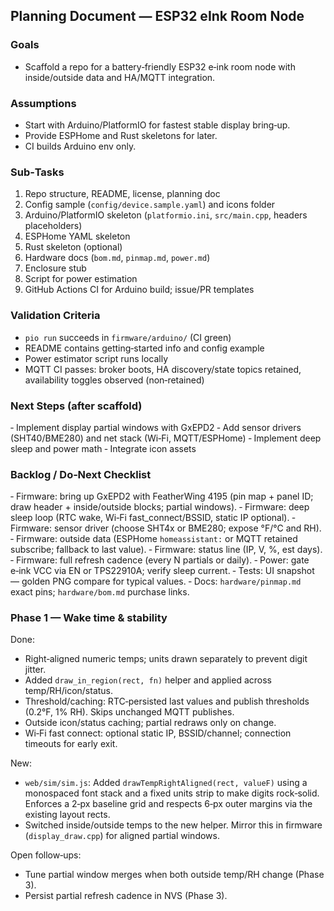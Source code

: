 ## Planning Document — ESP32 eInk Room Node

### Goals
- Scaffold a repo for a battery‑friendly ESP32 e‑ink room node with inside/outside data and HA/MQTT integration.

### Assumptions
- Start with Arduino/PlatformIO for fastest stable display bring‑up.
- Provide ESPHome and Rust skeletons for later.
- CI builds Arduino env only.

### Sub‑Tasks
1) Repo structure, README, license, planning doc
2) Config sample (`config/device.sample.yaml`) and icons folder
3) Arduino/PlatformIO skeleton (`platformio.ini`, `src/main.cpp`, headers placeholders)
4) ESPHome YAML skeleton
5) Rust skeleton (optional)
6) Hardware docs (`bom.md`, `pinmap.md`, `power.md`)
7) Enclosure stub
8) Script for power estimation
9) GitHub Actions CI for Arduino build; issue/PR templates

### Validation Criteria
- `pio run` succeeds in `firmware/arduino/` (CI green)
- README contains getting‑started info and config example
- Power estimator script runs locally
 - MQTT CI passes: broker boots, HA discovery/state topics retained, availability toggles observed (non‑retained)

### Next Steps (after scaffold)
‑ Implement display partial windows with GxEPD2
‑ Add sensor drivers (SHT40/BME280) and net stack (Wi‑Fi, MQTT/ESPHome)
‑ Implement deep sleep and power math
‑ Integrate icon assets

### Backlog / Do‑Next Checklist
‑ Firmware: bring up GxEPD2 with FeatherWing 4195 (pin map + panel ID; draw header + inside/outside blocks; partial windows).
‑ Firmware: deep sleep loop (RTC wake, Wi‑Fi fast_connect/BSSID, static IP optional).
‑ Firmware: sensor driver (choose SHT4x or BME280; expose °F/°C and RH).
‑ Firmware: outside data (ESPHome `homeassistant:` or MQTT retained subscribe; fallback to last value).
‑ Firmware: status line (IP, V, %, est days).
‑ Firmware: full refresh cadence (every N partials or daily).
‑ Power: gate e‑ink VCC via EN or TPS22910A; verify sleep current.
‑ Tests: UI snapshot — golden PNG compare for typical values.
‑ Docs: `hardware/pinmap.md` exact pins; `hardware/bom.md` purchase links.


### Phase 1 — Wake time & stability

Done:
- Right‑aligned numeric temps; units drawn separately to prevent digit jitter.
- Added `draw_in_region(rect, fn)` helper and applied across temp/RH/icon/status.
- Threshold/caching: RTC‑persisted last values and publish thresholds (0.2°F, 1% RH). Skips unchanged MQTT publishes.
- Outside icon/status caching; partial redraws only on change.
- Wi‑Fi fast connect: optional static IP, BSSID/channel; connection timeouts for early exit.

New:
- `web/sim/sim.js`: Added `drawTempRightAligned(rect, valueF)` using a monospaced font stack and a fixed units strip to make digits rock‑solid. Enforces a 2‑px baseline grid and respects 6‑px outer margins via the existing layout rects.
- Switched inside/outside temps to the new helper. Mirror this in firmware (`display_draw.cpp`) for aligned partial windows.

Open follow‑ups:
- Tune partial window merges when both outside temp/RH change (Phase 3).
- Persist partial refresh cadence in NVS (Phase 3).

